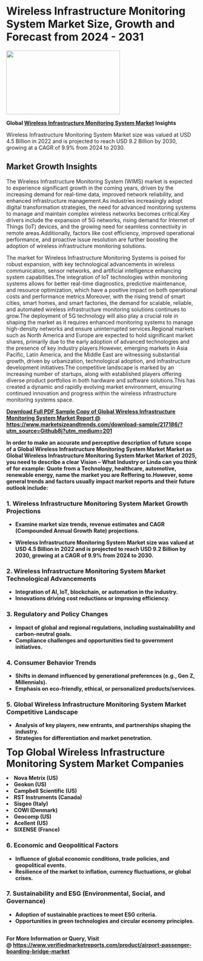 <H1>Wireless Infrastructure Monitoring System Market Size, Growth and Forecast from 2024 - 2031</H1><img class="aligncenter size-medium wp-image-584254" src="https://thirdeyenews.in/wp-content/uploads/2024/09/Global-Market-Research-300x168.jpeg" alt="" width="300" height="168" /><p><strong>Global&nbsp;<a href="https://www.marketsizeandtrends.com/download-sample/217186/?utm_source=Github8j?utm_medium=201">Wireless Infrastructure Monitoring System Market</a> Insights</strong></p><p>Wireless Infrastructure Monitoring System Market size was valued at USD 4.5 Billion in 2022 and is projected to reach USD 9.2 Billion by 2030, growing at a CAGR of 9.9% from 2024 to 2030.</p><p><h2>Market Growth Insights</h2> <p>The Wireless Infrastructure Monitoring System (WIMS) market is expected to experience significant growth in the coming years, driven by the increasing demand for real-time data, improved network reliability, and enhanced infrastructure management.As industries increasingly adopt digital transformation strategies, the need for advanced monitoring systems to manage and maintain complex wireless networks becomes critical.Key drivers include the expansion of 5G networks, rising demand for Internet of Things (IoT) devices, and the growing need for seamless connectivity in remote areas.Additionally, factors like cost efficiency, improved operational performance, and proactive issue resolution are further boosting the adoption of wireless infrastructure monitoring solutions.</p> <p><strong><a href="#"></a></strong></p> <p>The market for Wireless Infrastructure Monitoring Systems is poised for robust expansion, with key technological advancements in wireless communication, sensor networks, and artificial intelligence enhancing system capabilities.The integration of IoT technologies within monitoring systems allows for better real-time diagnostics, predictive maintenance, and resource optimization, which have a positive impact on both operational costs and performance metrics.Moreover, with the rising trend of smart cities, smart homes, and smart factories, the demand for scalable, reliable, and automated wireless infrastructure monitoring solutions continues to grow.The deployment of 5G technology will also play a crucial role in shaping the market as it requires enhanced monitoring systems to manage high-density networks and ensure uninterrupted services.Regional markets such as North America and Europe are expected to hold significant market shares, primarily due to the early adoption of advanced technologies and the presence of key industry players.However, emerging markets in Asia Pacific, Latin America, and the Middle East are witnessing substantial growth, driven by urbanization, technological adoption, and infrastructure development initiatives.The competitive landscape is marked by an increasing number of startups, along with established players offering diverse product portfolios in both hardware and software solutions.This has created a dynamic and rapidly evolving market environment, ensuring continued innovation and progress within the wireless infrastructure monitoring systems space.</p> <p><strong><a href="#"></p><p><span class=""><strong>Download Full PDF Sample Copy of Global Wireless Infrastructure Monitoring System Market Report</strong> @ <a href="https://www.marketsizeandtrends.com/download-sample/217186/?utm_source=Github8j?utm_medium=201" target="_blank">https://www.marketsizeandtrends.com/download-sample/217186/?utm_source=Github8j?utm_medium=201</a></span></p><p>In order to make an accurate and perceptive description of future scope of a Global&nbsp;Wireless Infrastructure Monitoring System Market Market as Global&nbsp;Wireless Infrastructure Monitoring System Market Market of 2025, you need to describe a clear Vision &ndash; What Industry or Linda can you think of for example: Quote from a Technology, healthcare, automotive, renewable energy, name the market you are Reffering to.However, some general trends and factors usually impact market reports and their future outlook include:</p><h3>1.&nbsp;<strong>Wireless Infrastructure Monitoring System Market Growth Projections</strong></h3><ul><li>Examine market size trends, revenue estimates and CAGR (Compounded Annual Growth Rate) projections.</li><li><p>Wireless Infrastructure Monitoring System Market size was valued at USD 4.5 Billion in 2022 and is projected to reach USD 9.2 Billion by 2030, growing at a CAGR of 9.9% from 2024 to 2030.</p></li></ul><h3>2.&nbsp;<strong>Wireless Infrastructure Monitoring System Market Technological Advancements</strong></h3><ul><li>Integration of AI, IoT, blockchain, or automation in the industry.</li><li>Innovations driving cost reductions or improving efficiency.</li></ul><h3>3.&nbsp;<strong>Regulatory and Policy Changes</strong></h3><ul><li>Impact of global and regional regulations, including sustainability and carbon-neutral goals.</li><li>Compliance challenges and opportunities tied to government initiatives.</li></ul><h3>4.&nbsp;<strong>Consumer Behavior Trends</strong></h3><ul><li>Shifts in demand influenced by generational preferences (e.g., Gen Z, Millennials).</li><li>Emphasis on eco-friendly, ethical, or personalized products/services.</li></ul><h3>5.&nbsp;<strong>Global Wireless Infrastructure Monitoring System Market Competitive Landscape</strong></h3><ul><li>Analysis of key players, new entrants, and partnerships shaping the industry.</li><li>Strategies for differentiation and market penetration.</li></ul><p data-pm-slice="1 1 []"><span style="color: inherit; font-family: inherit; font-size: 25px;">Top Global Wireless Infrastructure Monitoring System Market Companies</span></p><div class="" data-test-id=""><p><li>Nova Metrix (US)</li><li> Geokon (US)</li><li> Campbell Scientific (US)</li><li> RST Instruments (Canada)</li><li> Sisgeo (Italy)</li><li> COWI (Denmark)</li><li> Geocomp (US)</li><li> Acellent (US)</li><li> SIXENSE (France)</li></p></div><h3>6.&nbsp;<strong>Economic and Geopolitical Factors</strong></h3><ul><li>Influence of global economic conditions, trade policies, and geopolitical events.</li><li>Resilience of the market to inflation, currency fluctuations, or global crises.</li></ul><h3>7.&nbsp;<strong>Sustainability and ESG (Environmental, Social, and Governance)</strong></h3><ul><li>Adoption of sustainable practices to meet ESG criteria.</li><li>Opportunities in green technologies and circular economy principles.</li></ul><h2><strong style="font-size: 14px;">For More Information or Query, Visit @&nbsp;</strong><a style="background-color: #ffffff; font-size: 14px;" href="https://www.marketsizeandtrends.com/report/wireless-infrastructure-monitoring-system-market/" target="_blank">https://www.verifiedmarketreports.com/product/airport-passenger-boarding-bridge-market</a></h2>
